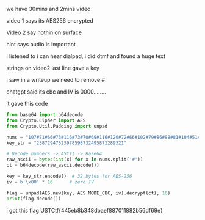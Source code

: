 we have 30mins and 2mins video

video 1 says its AES256 encrypted 

Video 2 say nothin on surface

hint says audio is important

i listened to i can hear dialpad, i did dtmf and found a huge text

strings on video2  last line gave a key

i saw in a writeup we need to remove #

chatgpt said its cbc and IV is 0000........

it gave this code  

```py
from base64 import b64decode
from Crypto.Cipher import AES
from Crypto.Util.Padding import unpad

nums = "107#71#66#73#116#73#70#69#116#120#72#66#102#79#86#88#81#104#51#68#77#84#97#73#57#89#86#74#115#112#102#109#110#99#110#106#111#48#121#97#43#90#69#108#71#122#100#117#80#111#76#122#72#99#121#111#90#115#102#51#99#66#57#80"
key_str = "23872947523978598732495873289321"

# Decode numbers -> ASCII -> Base64
raw_ascii = bytes(int(x) for x in nums.split('#'))
ct = b64decode(raw_ascii.decode())

key = key_str.encode()  # 32 bytes for AES-256
iv = b'\x00' * 16      # zero IV

flag = unpad(AES.new(key, AES.MODE_CBC, iv).decrypt(ct), 16)
print(flag.decode())

```

i got this flag USTCtf{445eb8b348dbaef887011882b56df69e}

